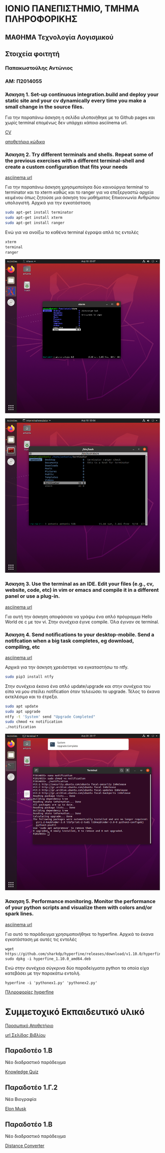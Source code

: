 # ΙΟΝΙΟ ΠΑΝΕΠΙΣΤΗΜΙΟ, ΤΜΗΜΑ ΠΛΗΡΟΦΟΡΙΚΗΣ 
## ΜΑΘΗΜΑ Τεχνολογία Λογισμικού

## Στοιχεία φοιτητή  
### Παπακωστούλης Αντώνιος
### ΑΜ: Π2014055




### Άσκηση 1. Set-up continuous integration.build and deploy your static site and your cv dynamically every time you make a small change in the source files.

Για την παραπάνω άσκηση η σελίδα υλοποιήθηκε με το Github pages και χωρίς terminal επομένως δεν υπάρχει κάποιο asciinema url.


[CV](https://p14papa1.github.io/CV/)

[αποθετήριο κώδικα](https://github.com/p14papa1/CV)


### Άσκηση 2. Try different terminals and shells. Repeat some of the previous exercises with a different terminal-shell and create a custom configuration that fits your needs	

[asciinema url](https://asciinema.org/a/vdcpu4sMnC4F7ai02QP084MKB)

Για την παραπάνω άσκηση χρησιμοποίησα δύο καινούργια terminal το terminator και το xterm καθώς και το ranger για να επεξεργαστώ αρχεία κειμένου όπως ζητούσε μια άσκηση του μαθήματος Επικοινωνία Ανθρώπου υπολογιστή. Αρχικά για την εγκατάσταση

```bash
sudo apt-get install terminator
sudo apt-get install xterm
sudo apt-get install ranger
```

Ενώ για να ανοίξω το καθένα terminal έγραψα απλά τις εντολές


```bash 
xterm
terminal
ranger
```

![](xterm.png)

![](terminator.png)





### Άσκηση 3. Use the terminal as an IDE. Edit your files (e.g., cv, website, code, etc) in vim or emacs and compile it in a different panel or use a plug-in.

[asciinema url](https://asciinema.org/a/WQquskz7nLa40TdOSI95bPl44)

Για αυτή την άσκηση αποφάσισα να γράψω ένα απλό πρόγραμμα Hello World σε c με τον vi. Στην συνέχεια έγινε compile. Όλα έγιναν σε terminal. 




### Άσκηση 4. Send notifications to your desktop-mobile. Send a notifcation when a big task completes, eg download, compiling, etc	

[asciinema url](https://asciinema.org/a/IhO7bbcD78Dz6pKL6w83KFk7p)

Αρχικά για την άσκηση χρειάστηκε να εγκαταστήσω το ntfy.

```bash
sudo pip3 install ntfy
```

Στην συνέχεια έκανα ένα απλό update/upgrade και στην συνέχεια του είπα να μου στείλει notification όταν τελειώσει το upgrade. Τέλος το έκανα εκτελέσιμο και το έτρεξα.

```bash
sudo apt update
sudo apt upgrade
ntfy -t 'System' send "Upgrade Completed"
sudo chmod +x notification
./notification
```

![](Ntfy.png)



### Άσκηση 5. Performance monitoring. Monitor the performance of your python scripts and visualize them with colors and/or spark lines.

[asciinema url](https://asciinema.org/a/wgyLiYNrogx8hUEFDCrS7blzU)

Για αυτό το παράδειγμα χρησιμοποιήθηκε το hyperfine. Αρχικά το έκανα εγκατάσταση με αυτές τις εντολές 

```
wget https://github.com/sharkdp/hyperfine/releases/download/v1.10.0/hyperfine_1.10.0_amd64.deb
sudo dpkg -i hyperfine_1.10.0_amd64.deb
```

Ενώ στην συνέχεια σύγκρινα δύο παραδείγματα python τα οποία είχα κατεβάσει με την παρακάτω εντολή. 

```
hyperfine -i 'pythonex1.py' 'pythonex2.py'
```

[Πληροφορίες hyperfine](https://github.com/sharkdp/hyperfine)





# Συμμετοχικό Εκπαιδευτικό υλικό

[Προσωπικό Αποθετήριο](https://github.com/p14papa1/pibook)

[url Σελίδας Βιβλίου](https://p14papa1.netlify.app/)


## Παραδοτέο 1.Β

Νέο διαδραστικό παράδειγμα

[Knowledge Quiz](https://p14papa1.netlify.app/remix/quiz/)


## Παραδοτέο 1.Γ.2
Νέα Βιογραφία 

[Elon Musk](https://p14papa1.netlify.app/biography/elon-musk/)



## Παραδοτέο 1.Β

Νέο διαδραστικό παράδειγμα

[Distance Converter](https://p14papa1.netlify.app/remix/distance/)










